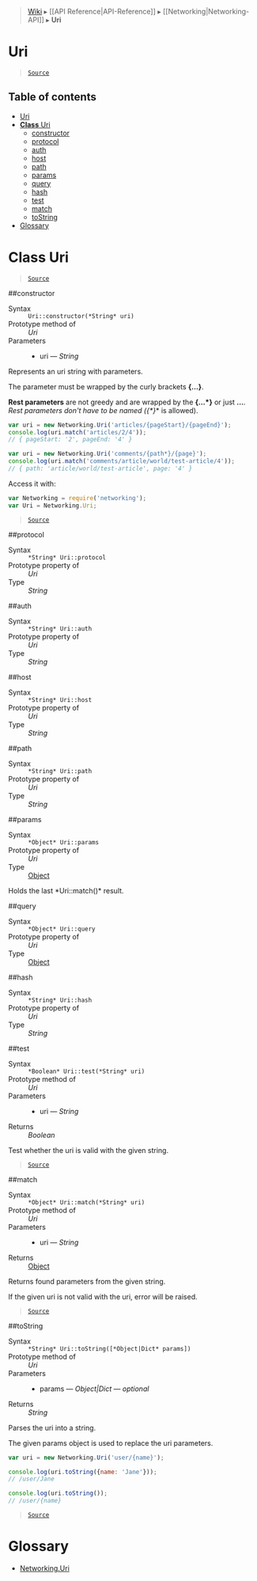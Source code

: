> [Wiki](Home) ▸ [[API Reference|API-Reference]] ▸ [[Networking|Networking-API]] ▸ **Uri**

# Uri

> [`Source`](/Neft-io/neft/blob/e79ebc2b61607e795a53c22d1577605addf00689/src/networking/uri.litcoffee)

## Table of contents
* [Uri](#uri)
* [**Class** Uri](#class-uri)
  * [constructor](#constructor)
  * [protocol](#protocol)
  * [auth](#auth)
  * [host](#host)
  * [path](#path)
  * [params](#params)
  * [query](#query)
  * [hash](#hash)
  * [test](#test)
  * [match](#match)
  * [toString](#tostring)
* [Glossary](#glossary)

# **Class** Uri

> [`Source`](/Neft-io/neft/blob/e79ebc2b61607e795a53c22d1577605addf00689/src/networking/uri.litcoffee)

##constructor
<dl><dt>Syntax</dt><dd><code>Uri::constructor(&#x2A;String&#x2A; uri)</code></dd><dt>Prototype method of</dt><dd><i>Uri</i></dd><dt>Parameters</dt><dd><ul><li>uri — <i>String</i></li></ul></dd></dl>
Represents an uri string with parameters.

The parameter must be wrapped by the curly brackets **{…}**.

**Rest parameters** are not greedy and are wrapped by the **{…*}** or just **…***.
Rest parameters don't have to be named (**{*}** is allowed).

```javascript
var uri = new Networking.Uri('articles/{pageStart}/{pageEnd}');
console.log(uri.match('articles/2/4'));
// { pageStart: '2', pageEnd: '4' }

var uri = new Networking.Uri('comments/{path*}/{page}');
console.log(uri.match('comments/article/world/test-article/4'));
// { path: 'article/world/test-article', page: '4' }
```

Access it with:
```javascript
var Networking = require('networking');
var Uri = Networking.Uri;
```

> [`Source`](/Neft-io/neft/blob/e79ebc2b61607e795a53c22d1577605addf00689/src/networking/uri.litcoffee#uriconstructorstring-uri)

##protocol
<dl><dt>Syntax</dt><dd><code>&#x2A;String&#x2A; Uri::protocol</code></dd><dt>Prototype property of</dt><dd><i>Uri</i></dd><dt>Type</dt><dd><i>String</i></dd></dl>
##auth
<dl><dt>Syntax</dt><dd><code>&#x2A;String&#x2A; Uri::auth</code></dd><dt>Prototype property of</dt><dd><i>Uri</i></dd><dt>Type</dt><dd><i>String</i></dd></dl>
##host
<dl><dt>Syntax</dt><dd><code>&#x2A;String&#x2A; Uri::host</code></dd><dt>Prototype property of</dt><dd><i>Uri</i></dd><dt>Type</dt><dd><i>String</i></dd></dl>
##path
<dl><dt>Syntax</dt><dd><code>&#x2A;String&#x2A; Uri::path</code></dd><dt>Prototype property of</dt><dd><i>Uri</i></dd><dt>Type</dt><dd><i>String</i></dd></dl>
##params
<dl><dt>Syntax</dt><dd><code>&#x2A;Object&#x2A; Uri::params</code></dd><dt>Prototype property of</dt><dd><i>Uri</i></dd><dt>Type</dt><dd><a href="/Neft-io/neft/wiki/Utils-API#isobject">Object</a></dd></dl>
Holds the last *Uri::match()* result.

##query
<dl><dt>Syntax</dt><dd><code>&#x2A;Object&#x2A; Uri::query</code></dd><dt>Prototype property of</dt><dd><i>Uri</i></dd><dt>Type</dt><dd><a href="/Neft-io/neft/wiki/Utils-API#isobject">Object</a></dd></dl>
##hash
<dl><dt>Syntax</dt><dd><code>&#x2A;String&#x2A; Uri::hash</code></dd><dt>Prototype property of</dt><dd><i>Uri</i></dd><dt>Type</dt><dd><i>String</i></dd></dl>
##test
<dl><dt>Syntax</dt><dd><code>&#x2A;Boolean&#x2A; Uri::test(&#x2A;String&#x2A; uri)</code></dd><dt>Prototype method of</dt><dd><i>Uri</i></dd><dt>Parameters</dt><dd><ul><li>uri — <i>String</i></li></ul></dd><dt>Returns</dt><dd><i>Boolean</i></dd></dl>
Test whether the uri is valid with the given string.

> [`Source`](/Neft-io/neft/blob/e79ebc2b61607e795a53c22d1577605addf00689/src/networking/uri.litcoffee#boolean-uriteststring-uri)

##match
<dl><dt>Syntax</dt><dd><code>&#x2A;Object&#x2A; Uri::match(&#x2A;String&#x2A; uri)</code></dd><dt>Prototype method of</dt><dd><i>Uri</i></dd><dt>Parameters</dt><dd><ul><li>uri — <i>String</i></li></ul></dd><dt>Returns</dt><dd><a href="/Neft-io/neft/wiki/Utils-API#isobject">Object</a></dd></dl>
Returns found parameters from the given string.

If the given uri is not valid with the uri, error will be raised.

> [`Source`](/Neft-io/neft/blob/e79ebc2b61607e795a53c22d1577605addf00689/src/networking/uri.litcoffee#object-urimatchstring-uri)

##toString
<dl><dt>Syntax</dt><dd><code>&#x2A;String&#x2A; Uri::toString([&#x2A;Object|Dict&#x2A; params])</code></dd><dt>Prototype method of</dt><dd><i>Uri</i></dd><dt>Parameters</dt><dd><ul><li>params — <i>Object|Dict</i> — <i>optional</i></li></ul></dd><dt>Returns</dt><dd><i>String</i></dd></dl>
Parses the uri into a string.

The given params object is used to replace the uri parameters.

```javascript
var uri = new Networking.Uri('user/{name}');

console.log(uri.toString({name: 'Jane'}));
// /user/Jane

console.log(uri.toString());
// /user/{name}
```

> [`Source`](/Neft-io/neft/blob/e79ebc2b61607e795a53c22d1577605addf00689/src/networking/uri.litcoffee#string-uritostringobjectdict-params)

# Glossary

- [Networking.Uri](#class-uri)

